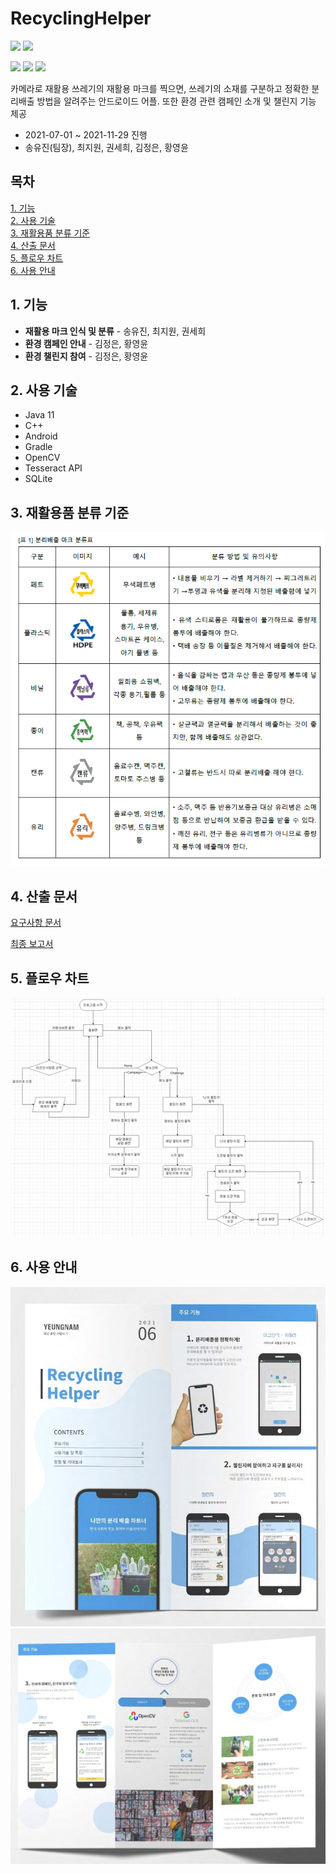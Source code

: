 # RecyclingHelper 
<img src="https://img.shields.io/badge/Java-007396?style=flat&logo=Java&logoColor=white"/> <img src="https://img.shields.io/badge/C++-00599C?style=flat&logo=C++&logoColor=white"/>

<img src="https://img.shields.io/badge/Android-3DDC84?style=flat&logo=Android&logoColor=white"/> <img src="https://img.shields.io/badge/OpenCV-5C3EE8?style=flat&logo=OpenCV&logoColor=white"/> <img src="https://img.shields.io/badge/API-tesseract-000000?style=plat&logo=appveyor&logoColor=white"/>   
  

카메라로 재활용 쓰레기의 재활용 마크를 찍으면, 쓰레기의 소재를 구분하고 정확한 분리배출 방법을 알려주는 안드로이드 어플. 또한 환경 관련 캠페인 소개 및 챌린지 기능 제공

- 2021-07-01 ~ 2021-11-29 진행
- 송유진(팀장), 최지원, 권세희, 김정은, 황영윤  
  
  

## 목차
  [1. 기능](#1-기능)  
  [2. 사용 기술](#2-사용-기술)  
  [3. 재활용품 분류 기준](#3-재활용품-분류-기준)  
  [4. 산출 문서](#4-산출-문서)  
  [5. 플로우 차트](#5-플로우-차트)  
  [6. 사용 안내](#6-사용-안내)
  

## 1. 기능

- **재활용 마크 인식 및 분류** - 송유진, 최지원, 권세희
- **환경 캠페인 안내** - 김정은, 황영윤
- **환경 챌린지 참여** - 김정은, 황영윤

## 2. 사용 기술

- Java 11
- C++
- Android
- Gradle
- OpenCV
- Tesseract API
- SQLite


## 3. 재활용품 분류 기준

![table1.png](table1.png)

## 4. 산출 문서

[요구사항 문서](https://docs.google.com/document/d/1G3Z9FQkNhMRGHjozTetWniI2VK_3IKHNZxWFTil1u90/edit?usp=sharing)

[최종 보고서](https://docs.google.com/document/d/1CePAl9TbC8ctGSAOvcUSv4GbObWp1bQcSOTJHJ5mCSo/edit?usp=sharing)


## 5. 플로우 차트

![flowchart.png](flowchart.png)

## 6. 사용 안내

![pamplat1.png](pamplat1.jpg)
![pamplat2.png](pamplat2.jpg)
